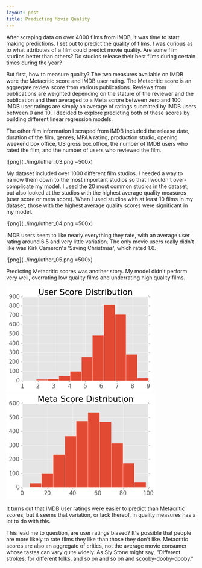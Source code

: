 ```yaml
---
layout: post
title: Predicting Movie Quality
---
```


After scraping data on over 4000 films from IMDB, it was time to start making predictions. I set out to predict the quality of films. I was curious as to what attributes of a film could predict movie quality. Are some film studios better than others? Do studios release their best films during certain times during the year?

But first, how to measure quality? The two measures available on IMDB were the Metacritic score and IMDB user rating. The Metacritic score is an aggregate review score from various publications. Reviews from publications are weighted depending on the stature of the reviewer and the publication and then averaged to a Meta scrore between zero and 100. IMDB user ratings are simply an average of ratings submitted by IMDB users between 0 and 10. I decided to explore predicting both of these scores by building different linear regression models. 

The other film information I scraped from IMDB included the release date, duration of the film, genres, MPAA rating, production studio, opening weekend box office, US gross box office, the number of IMDB users who rated the film, and the number of users who reviewed the film.

![png](../img/luther_03.png =500x)

My dataset included over 1000 different film studios. I needed a way to narrow them down to the most important studios so that I wouldn't over-complicate my model. I used the 20 most common studios in the dataset, but also looked at the studios with the highest average quality measures (user score or meta score). When I used studios with at least 10 films in my dataset, those with the highest average quality scores were significant in my model.

![png](../img/luther_04.png =500x)

IMDB users seem to like nearly everything they rate, with an average user rating around 6.5 and very little variation. The only movie users really didn't like was Kirk Cameron's 'Saving Christmas', which rated 1.6.

![png](../img/luther_05.png =500x)

Predicting Metacritic scores was another story. My model didn't perform very well, overrating low quality films and underrating high quality films.

![png](../img/luther_06.png) ![png](../img/luther_07.png)

It turns out that IMDB user ratings were easier to predict than Metacritic scores, but it seems that variation, or lack thereof, in quality measures has a lot to do with this.

This lead me to question, are user ratings biased? It's possible that people are more likely to rate films they like than those they don't like. Metacritic scores are also an aggregate of critics, not the average movie consumer whose tastes can vary quite widely. As Sly Stone might say, "Different strokes, for different folks, and so on and so on and scooby-dooby-dooby."

